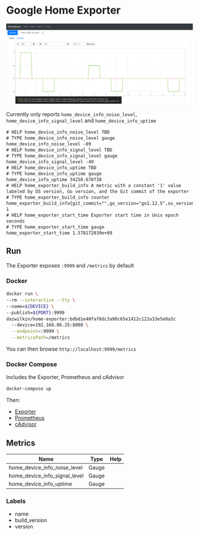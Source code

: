 # Google Home Exporter

![Noise Level Graph](./noiselevel.png)

Currently only reports `home_device_info_noise_level`, `home_device_info_signal_level` and `home_device_info_uptime`

```
# HELP home_device_info_noise_level TBD
# TYPE home_device_info_noise_level gauge
home_device_info_noise_level -89
# HELP home_device_info_signal_level TBD
# TYPE home_device_info_signal_level gauge
home_device_info_signal_level -49
# HELP home_device_info_uptime TBD
# TYPE home_device_info_uptime gauge
home_device_info_uptime 34250.670738
# HELP home_exporter_build_info A metric with a constant '1' value labeled by OS version, Go version, and the Git commit of the exporter
# TYPE home_exporter_build_info counter
home_exporter_build_info{git_commit="",go_version="go1.12.5",os_version=""} 1
# HELP home_exporter_start_time Exporter start time in Unix epoch seconds
# TYPE home_exporter_start_time gauge
home_exporter_start_time 1.578172839e+09
```

## Run

The Exporter exposes `:9999` and `/metrics` by default

### Docker
```bash
docker run \
--rm --interactive --tty \
--name=${DEVICE} \
--publish=${PORT}:9999
dazwilkin/home-exporter:bdbd1e40faf8dc3a98c65e1412c122a33e5e0a3c
  --device=192.168.86.25:8008 \
  --endpoint=:9999 \
  --metricsPath=/metrics
```
You can then browse `http://localhost:9999/metrics`

### Docker Compose

Includes the Exporter, Prometheus and cAdvisor

```bash
docker-compose up
```
Then:

+ [Exporter](http://localhost:9999)
+ [Prometheus](http://localhost:9090)
+ [cAdvisor](http://localhost:8085)

## Metrics

| Name | Type | Help
| ---- | ---- | ----
| home_device_info_noise_level  | Gauge |
| home_device_info_signal_level | Gauge |
| home_device_info_uptime       | Gauge |

### Labels

+ name
+ build_version
+ version
